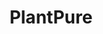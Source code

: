 ---
layout: resume
title: PlantPure
dates: October 2019 - January 2022
role: Web Developer
order: 3
stack:
  - Developed and maintained pages, components, and content for a Shopify store with 40k+ monthly visitors.
  - Designed marketing materials and wrote web, social media, and email marketing copy.
  - Used creative initiatives and insights from Google Analytics to increase total reach by 90% over 3 months.
---